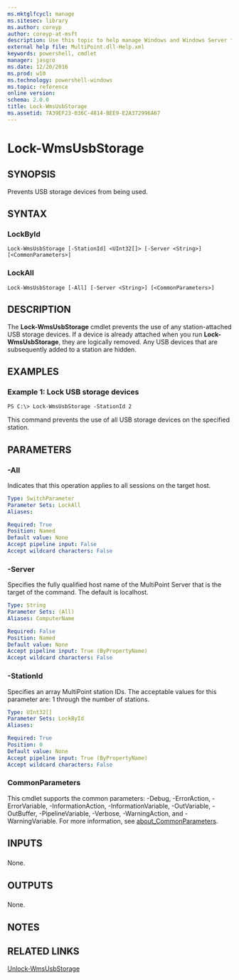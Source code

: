 ```yaml
---
ms.mktglfcycl: manage
ms.sitesec: library
ms.author: coreyp
author: coreyp-at-msft
description: Use this topic to help manage Windows and Windows Server technologies with Windows PowerShell.
external help file: MultiPoint.dll-Help.xml
keywords: powershell, cmdlet
manager: jasgro
ms.date: 12/20/2016
ms.prod: w10
ms.technology: powershell-windows
ms.topic: reference
online version: 
schema: 2.0.0
title: Lock-WmsUsbStorage
ms.assetid: 7A39EF23-036C-4814-BEE9-E2A372996A67
---
```


# Lock-WmsUsbStorage

## SYNOPSIS
Prevents USB storage devices from being used.

## SYNTAX

### LockById
```
Lock-WmsUsbStorage [-StationId] <UInt32[]> [-Server <String>] [<CommonParameters>]
```

### LockAll
```
Lock-WmsUsbStorage [-All] [-Server <String>] [<CommonParameters>]
```

## DESCRIPTION
The **Lock-WmsUsbStorage** cmdlet prevents the use of any station-attached USB storage devices.
If a device is already attached when you run **Lock-WmsUsbStorage**, they are logically removed.
Any USB devices that are subsequently added to a station are hidden.

## EXAMPLES

### Example 1: Lock USB storage devices
```
PS C:\> Lock-WmsUsbStorage -StationId 2
```

This command prevents the use of all USB storage devices on the specified station.

## PARAMETERS

### -All
Indicates that this operation applies to all sessions on the target host.

```yaml
Type: SwitchParameter
Parameter Sets: LockAll
Aliases: 

Required: True
Position: Named
Default value: None
Accept pipeline input: False
Accept wildcard characters: False
```

### -Server
Specifies the fully qualified host name of the MultiPoint Server that is the target of the command.
The default is localhost.

```yaml
Type: String
Parameter Sets: (All)
Aliases: ComputerName

Required: False
Position: Named
Default value: None
Accept pipeline input: True (ByPropertyName)
Accept wildcard characters: False
```

### -StationId
Specifies an array MultiPoint station IDs.
The acceptable values for this parameter are: 1 through the number of stations.

```yaml
Type: UInt32[]
Parameter Sets: LockById
Aliases: 

Required: True
Position: 0
Default value: None
Accept pipeline input: True (ByPropertyName)
Accept wildcard characters: False
```

### CommonParameters
This cmdlet supports the common parameters: -Debug, -ErrorAction, -ErrorVariable, -InformationAction, -InformationVariable, -OutVariable, -OutBuffer, -PipelineVariable, -Verbose, -WarningAction, and -WarningVariable. For more information, see [about_CommonParameters](http://go.microsoft.com/fwlink/?LinkID=113216).

## INPUTS

###  
None.

## OUTPUTS

###  
None.

## NOTES

## RELATED LINKS

[Unlock-WmsUsbStorage](./Unlock-WmsUsbStorage.md)

